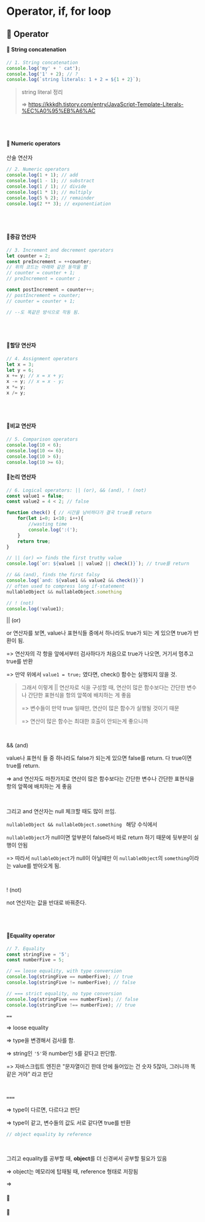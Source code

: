 # Operator, if, for loop

## 🚩 Operator

#### 📌 String concatenation

```javascript
// 1. String concatenation
console.log('my' + ' cat');
console.log('1' + 2); // ? 
console.log(`string literals: 1 + 2 = ${1 + 2}`);
```

> string literal 정리
>
> => https://kkkdh.tistory.com/entry/JavaScript-Template-Literals-%EC%A0%95%EB%A6%AC

<br><br>

#### 📌 Numeric operators

산술 연산자

```javascript
// 2. Numeric operators
console.log(1 + 1); // add
console.log(1 - 1); // substract
console.log(1 / 1); // divide
console.log(1 * 1); // multiply
console.log(5 % 2); // remainder
console.log(2 ** 3); // exponentiation
```

<br><br>

#### 📌증감 연산자

```javascript
// 3. Increment and decrement operators
let counter = 2;
const preIncrement = ++counter;
// 위의 코드는 아래와 같은 동작을 함
// counter = counter + 1;
// preIncrement = counter ;

const postIncrement = counter++;
// postIncrement = counter;
// counter = counter + 1;

// --도 똑같은 방식으로 작동 됨.
```

<br><br>

#### 📌할당 연산자

 ```javascript
 // 4. Assignment operators
 let x = 3; 
 let y = 6;
 x += y; // x = x + y;
 x -= y; // x = x - y;
 x *= y; 
 x /= y;
 ```

<br><br>

#### 📌비교 연산자

```javascript
// 5. Comparison operators
console.log(10 < 6);
console.log(10 <= 6);
console.log(10 > 6);
console.log(10 >= 6);
```



#### 📌논리 연산자

```javascript
// 6. Logical operators: || (or), && (and), ! (not)
const value1 = false;
const value2 = 4 < 2; // false

function check() { // 시간을 낭비하다가 결국 true를 return
    for(let i=0; i<10; i++){
        //wasting time
        console.log(':(');
    }
    return true;
}

// || (or) => finds the first truthy value
console.log(`or: ${value1 || value2 || check()}`); // true를 return

// && (and), finds the first falsy 
console.log(`and: ${value1 && value2 && check()}`)
// often used to compress long if-statement
nullableObject && nullableObject.something 

// ! (not)
console.log(!value1);
```

|| (or)

or 연산자를 보면, value나 표현식들 중에서 하나라도 true가 되는 게 있으면 true가 반환이 됨. 

=> 연산자의 각 항을 앞에서부터 검사하다가 처음으로 true가 나오면, 거기서 멈추고 true를 반환

=> 만약 위에서 `value1 = true;` 였다면, check() 함수는 실행되지 않을 것.  

> 그래서 이렇게 || 연산자로 식을 구성할 때, 연산이 많은 함수보다는 간단한 변수나 간단한 표현식을 항의 앞쪽에 배치하는 게 좋음
>
> => 변수들이 만약 true 일때만, 연산이 많은 함수가 실행될 것이기 때문
>
> => 연산이 많은 함수는 최대한 호출이 안되는게 좋으니까

<br>

&& (and)

value나 표현식 들 중 하나라도 false가 되는게 있으면 false를 return. 다 true이면 true를 return.

=> and 연산자도 마찬가지로 연산이 많은 함수보다는 간단한 변수나 간단한 표현식을 항의 앞쪽에 배치하는 게 좋음

<br>

그리고 and 연산자는 null 체크할 때도 많이 쓰임.

`nullableObject && nullableObject.something ` 해당 수식에서 

`nullableObject`가 null이면 앞부분이 false라서 바로 return 하기 때문에 뒷부분이 실행이 안됨

=> 따라서 `nullableObject`가 null이 아닐때만 이 `nullableObject`의 `something`이라는 value를 받아오게 됨.

<br>

! (not)

not 연산자는 값을 반대로 바꿔준다.

<br><br>

#### 📌Equality operator

```javascript
// 7. Equality
const stringFive = '5';
const numberFive = 5;

// == loose equality, with type conversion
console.log(stringFive == numberFive); // true
console.log(stringFive != numberFive); // false

// === strict equality, no type conversion
console.log(stringFive === numberFive); // false
console.log(stringFive !== numberFive); // true
```

`== `

=> loose equality

=> type을 변경해서 검사를 함.

=> string인 `'5'`와 number인 `5`를 같다고 판단함.

=> 자바스크립트 엔진은 "문자열이긴 한데 안에 들어있는 건 숫자 5잖아, 그러니까 똑같은 거야" 라고 판단

<br>

`===`

=> type이 다르면, 다르다고 판단

=> type이 같고, 변수들의 값도 서로 같다면 true를 반환 

```javascript
// object equality by reference
```

<br>

그리고 equality를 공부할 때, **object**를 더 신경써서 공부할 필요가 있음

=> object는 메모리에 탑재될 때, reference 형태로 저장됨

=> 



#### 📌

#### 📌

